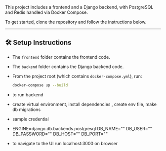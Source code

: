 This project includes a frontend and a Django backend, with PostgreSQL and Redis handled via Docker Compose.

To get started, clone the repository and follow the instructions below.

---

## 🛠️ Setup Instructions

- The `frontend` folder contains the frontend code.
- The `backend` folder contains the Django backend code.
- From the project root (which contains `docker-compose.yml`), run:

  ```bash
  docker-compose up --build

- to run backend
- create virtual environment, install dependencies , create env file, make db migrations
- sample credential
- ENGINE=django.db.backends.postgresql
DB_NAME=""
DB_USER=""
DB_PASSWORD=""
DB_HOST=""
DB_PORT=""

- to navigate to the UI run localhost:3000 on browser
